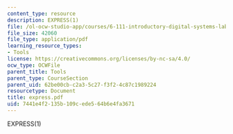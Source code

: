 ```yaml
---
content_type: resource
description: EXPRESS(1)
file: /ol-ocw-studio-app/courses/6-111-introductory-digital-systems-laboratory-fall-2002/7441e4f2135b109cede564b6e4fa3671_express.pdf
file_size: 42060
file_type: application/pdf
learning_resource_types:
- Tools
license: https://creativecommons.org/licenses/by-nc-sa/4.0/
ocw_type: OCWFile
parent_title: Tools
parent_type: CourseSection
parent_uid: 62be00cb-c2a3-5c27-f3f2-4c87c1989224
resourcetype: Document
title: express.pdf
uid: 7441e4f2-135b-109c-ede5-64b6e4fa3671
---
```

EXPRESS(1)